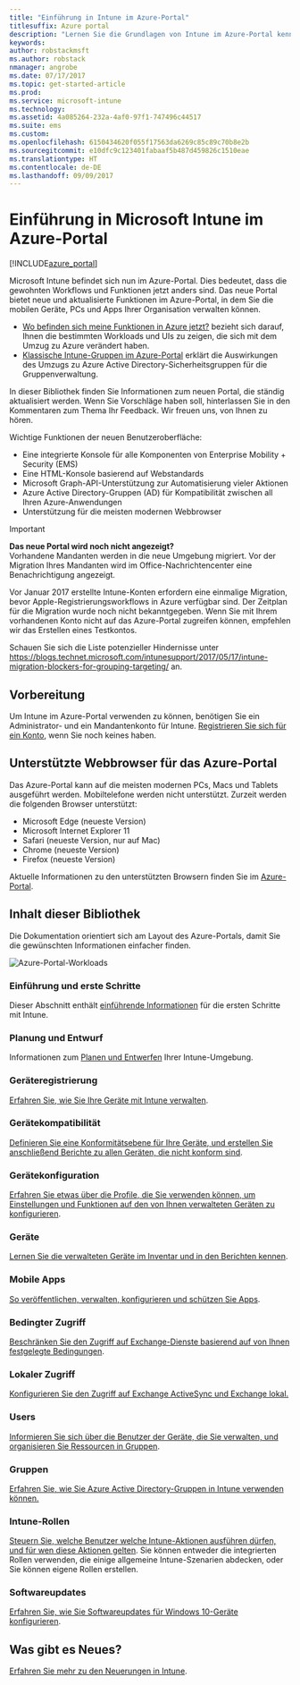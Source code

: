 ```yaml
---
title: "Einführung in Intune im Azure-Portal"
titlesuffix: Azure portal
description: "Lernen Sie die Grundlagen von Intune im Azure-Portal kennen, und erfahren Sie, wie es Ihnen beim Verwalten Ihrer Geräte helfen kann."
keywords: 
author: robstackmsft
ms.author: robstack
nmanager: angrobe
ms.date: 07/17/2017
ms.topic: get-started-article
ms.prod: 
ms.service: microsoft-intune
ms.technology: 
ms.assetid: 4a085264-232a-4af0-97f1-747496c44517
ms.suite: ems
ms.custom: 
ms.openlocfilehash: 6150434620f055f17563da6269c85c89c70b8e2b
ms.sourcegitcommit: e10dfc9c123401fabaaf5b487d459826c1510eae
ms.translationtype: HT
ms.contentlocale: de-DE
ms.lasthandoff: 09/09/2017
---
```

# <a name="introduction-to-microsoft-intune-in-the-azure-portal"></a>Einführung in Microsoft Intune im Azure-Portal


[!INCLUDE[azure_portal](./includes/azure_portal.md)]

Microsoft Intune befindet sich nun im Azure-Portal. Dies bedeutet, dass die gewohnten Workflows und Funktionen jetzt anders sind.
Das neue Portal bietet neue und aktualisierte Funktionen im Azure-Portal, in dem Sie die mobilen Geräte, PCs und Apps Ihrer Organisation verwalten können.

* [Wo befinden sich meine Funktionen in Azure jetzt?](ui-changes.md) bezieht sich darauf, Ihnen die bestimmten Workloads und UIs zu zeigen, die sich mit dem Umzug zu Azure verändert haben.
* [Klassische Intune-Gruppen im Azure-Portal](groups-get-started.md) erklärt die Auswirkungen des Umzugs zu Azure Active Directory-Sicherheitsgruppen für die Gruppenverwaltung.




In dieser Bibliothek finden Sie Informationen zum neuen Portal, die ständig aktualisiert werden. Wenn Sie Vorschläge haben soll, hinterlassen Sie in den Kommentaren zum Thema Ihr Feedback. Wir freuen uns, von Ihnen zu hören.

Wichtige Funktionen der neuen Benutzeroberfläche:

- Eine integrierte Konsole für alle Komponenten von Enterprise Mobility + Security (EMS)
- Eine HTML-Konsole basierend auf Webstandards
- Microsoft Graph-API-Unterstützung zur Automatisierung vieler Aktionen
- Azure Active Directory-Gruppen (AD) für Kompatibilität zwischen all Ihren Azure-Anwendungen
- Unterstützung für die meisten modernen Webbrowser

> [!IMPORTANT]
> **Das neue Portal wird noch nicht angezeigt?**<br>
> Vorhandene Mandanten werden in die neue Umgebung migriert. Vor der Migration Ihres Mandanten wird im Office-Nachrichtencenter eine Benachrichtigung angezeigt.
>
> Vor Januar 2017 erstellte Intune-Konten erfordern eine einmalige Migration, bevor Apple-Registrierungsworkflows in Azure verfügbar sind. Der Zeitplan für die Migration wurde noch nicht bekanntgegeben. Wenn Sie mit Ihrem vorhandenen Konto nicht auf das Azure-Portal zugreifen können, empfehlen wir das Erstellen eines Testkontos.
>
> Schauen Sie sich die Liste potenzieller Hindernisse unter https://blogs.technet.microsoft.com/intunesupport/2017/05/17/intune-migration-blockers-for-grouping-targeting/ an.


## <a name="before-you-start"></a>Vorbereitung

Um Intune im Azure-Portal verwenden zu können, benötigen Sie ein Administrator- und ein Mandantenkonto für Intune. [Registrieren Sie sich für ein Konto](https://portal.office.com/Signup/Signup.aspx?OfferId=40BE278A-DFD1-470a-9EF7-9F2596EA7FF9&dl=INTUNE_A&ali=1#0%20), wenn Sie noch keines haben.

## <a name="supported-web-browsers-for-the-azure-portal"></a>Unterstützte Webbrowser für das Azure-Portal

Das Azure-Portal kann auf die meisten modernen PCs, Macs und Tablets ausgeführt werden. Mobiltelefone werden nicht unterstützt.
Zurzeit werden die folgenden Browser unterstützt:

- Microsoft Edge (neueste Version)
- Microsoft Internet Explorer 11
- Safari (neueste Version, nur auf Mac)
- Chrome (neueste Version)
- Firefox (neueste Version)

Aktuelle Informationen zu den unterstützten Browsern finden Sie im [Azure-Portal](https://docs.microsoft.com/azure/azure-preview-portal-supported-browsers-devices).

## <a name="whats-in-this-library"></a>Inhalt dieser Bibliothek

Die Dokumentation orientiert sich am Layout des Azure-Portals, damit Sie die gewünschten Informationen einfacher finden.

![Azure-Portal-Workloads](./media/azure-portal-workloads.png)

### <a name="introduction-and-get-started"></a>Einführung und erste Schritte
Dieser Abschnitt enthält [einführende Informationen](introduction-intune.md) für die ersten Schritte mit Intune.
### <a name="plan-and-design"></a>Planung und Entwurf
Informationen zum [Planen und Entwerfen](/intune-classic/plan-design/introduction) Ihrer Intune-Umgebung.
### <a name="device-enrollment"></a>Geräteregistrierung
[Erfahren Sie, wie Sie Ihre Geräte mit Intune verwalten](device-enrollment.md).
### <a name="device-compliance"></a>Gerätekompatibilität
[Definieren Sie eine Konformitätsebene für Ihre Geräte, und erstellen Sie anschließend Berichte zu allen Geräten, die nicht konform sind](device-compliance.md).
### <a name="device-configuration"></a>Gerätekonfiguration
[Erfahren Sie etwas über die Profile, die Sie verwenden können, um Einstellungen und Funktionen auf den von Ihnen verwalteten Geräten zu konfigurieren](device-profiles.md).
### <a name="devices"></a>Geräte
[Lernen Sie die verwalteten Geräte im Inventar und in den Berichten kennen](device-management.md).
### <a name="mobile-apps"></a>Mobile Apps
[So veröffentlichen, verwalten, konfigurieren und schützen Sie Apps](app-management.md).
### <a name="conditional-access"></a>Bedingter Zugriff
[Beschränken Sie den Zugriff auf Exchange-Dienste basierend auf von Ihnen festgelegte Bedingungen](conditional-access.md).
### <a name="on-premises-access"></a>Lokaler Zugriff
[Konfigurieren Sie den Zugriff auf Exchange ActiveSync und Exchange lokal.](/intune-classic/deploy-use/mobile-device-management-with-exchange-activesync-and-microsoft-intune)
### <a name="users"></a>Users
[Informieren Sie sich über die Benutzer der Geräte, die Sie verwalten, und organisieren Sie Ressourcen in Gruppen](users-add.md).
### <a name="groups"></a>Gruppen
[Erfahren Sie, wie Sie Azure Active Directory-Gruppen in Intune verwenden können.](groups-get-started.md)
### <a name="intune-roles"></a>Intune-Rollen
[Steuern Sie, welche Benutzer welche Intune-Aktionen ausführen dürfen, und für wen diese Aktionen gelten](role-based-access-control.md). Sie können entweder die integrierten Rollen verwenden, die einige allgemeine Intune-Szenarien abdecken, oder Sie können eigene Rollen erstellen.
### <a name="software-updates"></a>Softwareupdates
[Erfahren Sie, wie Sie Softwareupdates für Windows 10-Geräte konfigurieren](windows-update-for-business-configure.md).



## <a name="whats-new"></a>Was gibt es Neues?

[Erfahren Sie mehr zu den Neuerungen in Intune](whats-new.md).
